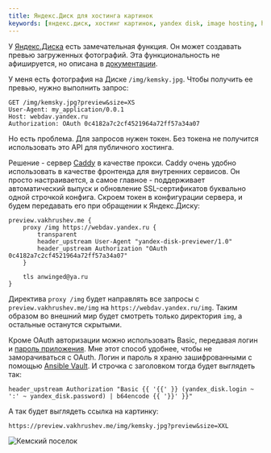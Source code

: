 ```yaml
---
title: Яндекс.Диск для хостинга картинок
keywords: [яндекс.диск, хостинг картинок, yandex disk, image hosting, hosting]
---
```


У [Яндекс.Диска][ya-disk] есть замечательная функция. Он может создавать превью
загруженных фотографий. Эта функциональность не афишируется, но описана
в [документации][ya-api-preview].

У меня есть фотография на Диске `/img/kemsky.jpg`. Чтобы получить ее превью,
нужно выполнить запрос:

```
GET /img/kemsky.jpg?preview&size=XS
User-Agent: my_application/0.0.1
Host: webdav.yandex.ru
Authorization: OAuth 0c4182a7c2cf4521964a72ff57a34a07
```

Но есть проблема. Для запросов нужен токен. Без токена не получится использовать
это API для публичного хостинга.

Решение - сервер [Caddy][caddy] в качестве прокси. Caddy очень
удобно использовать в качестве фронтенда для внутренних сервисов.
Он просто настраивается, а самое главное - поддерживает автоматический
выпуск и обновление SSL-сертификатов буквально одной строчкой конфига.
Скроем токен в конфигурации сервера, и будем передавать его при обращении
к Яндекс.Диску:

```
preview.vakhrushev.me {
    proxy /img https://webdav.yandex.ru {
        transparent
        header_upstream User-Agent "yandex-disk-previewer/1.0"
        header_upstream Authorization "OAuth 0c4182a7c2cf4521964a72ff57a34a07"
    }

    tls anwinged@ya.ru
}
```

Директива `proxy /img` будет направлять все запросы с `preview.vakhrushev.me/img`
на `https://webdav.yandex.ru/img`. Таким образом во внешний
мир будет смотреть только директория `img`, а остальные останутся скрытыми.

Кроме OAuth авторизации можно использовать Basic, передавая логин и
[пароль приложения][app-password]. Мне этот способ удобнее,
чтобы не заморачиваться с OAuth. Логин и пароль я храню
зашифрованными с помощью [Ansible Vault][vault].
И строчка с заголовком тогда будет выглядеть так:

```
header_upstream Authorization "Basic {{ '{{' }} (yandex_disk.login ~ ':' ~ yandex_disk.password) | b64encode {{ '}}' }}"
```

А так будет выглядеть ссылка на картинку:

```
https://preview.vakhrushev.me/img/kemsky.jpg?preview&size=XXL
```

![Кемский поселок](https://preview.vakhrushev.me/img/kemsky.jpg?preview&size=XXL)

[ya-disk]: https://disk.yandex.ru
[ya-api]: https://yandex.ru/dev/disk/doc/dg/concepts/quickstart-docpage/
[ya-api-preview]: https://yandex.ru/dev/disk/doc/dg/reference/preview-docpage/
[caddy]: https://caddyserver.com/
[app-password]: https://yandex.ru/support/passport/authorization/app-passwords.html
[vault]: https://docs.ansible.com/ansible/latest/user_guide/vault.html
